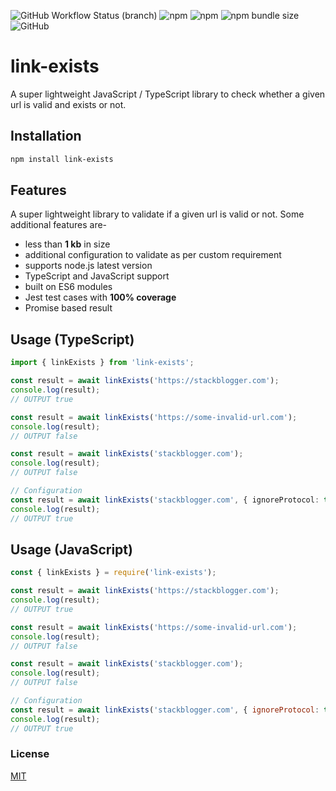 ![GitHub Workflow Status (branch)](https://img.shields.io/github/actions/workflow/status/stackblogger/link-exists/master.yml?style=flat-square&logo=github&color=success)
![npm](https://img.shields.io/npm/v/link-exists?style=flat-square&color=success&logo=npm)
![npm](https://img.shields.io/npm/dw/link-exists?style=flat-square&color=success&logo=npm)
![npm bundle size](https://img.shields.io/bundlephobia/min/link-exists?style=flat-square&logo=npm)
![GitHub](https://img.shields.io/github/license/stackblogger/link-exists?style=flat-square&logo=github&color=success)

# link-exists

A super lightweight JavaScript / TypeScript library to check whether a given url is valid and exists or not.

## Installation

```bash
npm install link-exists
```

## Features

A super lightweight library to validate if a given url is valid or not. Some additional features are-

- less than <b>1 kb</b> in size
- additional configuration to validate as per custom requirement
- supports node.js latest version
- TypeScript and JavaScript support
- built on ES6 modules
- Jest test cases with <b>100% coverage</b>
- Promise based result

## Usage (TypeScript)

```typescript
import { linkExists } from 'link-exists';

const result = await linkExists('https://stackblogger.com');
console.log(result);
// OUTPUT true

const result = await linkExists('https://some-invalid-url.com');
console.log(result);
// OUTPUT false

const result = await linkExists('stackblogger.com');
console.log(result);
// OUTPUT false

// Configuration
const result = await linkExists('stackblogger.com', { ignoreProtocol: true });
console.log(result);
// OUTPUT true
```

## Usage (JavaScript)

```javascript
const { linkExists } = require('link-exists');

const result = await linkExists('https://stackblogger.com');
console.log(result);
// OUTPUT true

const result = await linkExists('https://some-invalid-url.com');
console.log(result);
// OUTPUT false

const result = await linkExists('stackblogger.com');
console.log(result);
// OUTPUT false

// Configuration
const result = await linkExists('stackblogger.com', { ignoreProtocol: true });
console.log(result);
// OUTPUT true
```

### License

[MIT](https://choosealicense.com/licenses/mit/)
